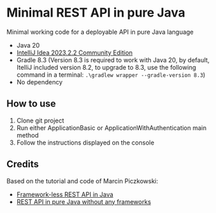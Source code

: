 # Minimal REST API in pure Java

Minimal working code for a deployable API in pure Java language

- Java 20
- [IntelliJ Idea 2023.2.2 Community Edition](https://www.jetbrains.com/idea/download/)
- Gradle 8.3 (Version 8.3 is required to work with Java 20, by default, ItelliJ included version 8.2, to upgrade to 8.3, use the following command in a terminal: `.\gradlew wrapper --gradle-version 8.3`)
- No dependency

## How to use

1. Clone git project
2. Run either ApplicationBasic or ApplicationWithAuthentication main method
3. Follow the instructions displayed on the console

## Credits

Based on the tutorial and code of Marcin Piczkowski:

- [Framework-less REST API in Java](https://medium.com/consulner/framework-less-rest-api-in-java-dd22d4d642fa)
- [REST API in pure Java without any frameworks](https://github.com/piczmar/pure-java-rest-api)